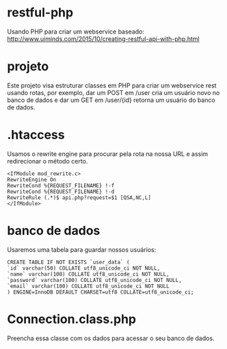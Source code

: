 # restful-php

Usando PHP para criar um webservice baseado: http://www.uiminds.com/2015/10/creating-restful-api-with-php.html

# projeto

Este projeto visa estruturar classes em PHP para criar um webservice rest usando rotas, por exemplo, dar um POST 
em /user cria um usuário novo no banco de dados e dar um GET em /user/{id} retorna um usuário do banco de dados.

# .htaccess

Usamos o rewrite engine para procurar pela rota na nossa URL e assim redirecionar o método certo.

```
<IfModule mod_rewrite.c>
RewriteEngine On
RewriteCond %{REQUEST_FILENAME} !-f
RewriteCond %{REQUEST_FILENAME} !-d
RewriteRule (.*)$ api.php?request=$1 [QSA,NC,L]
</IfModule>
```

# banco de dados

Usaremos uma tabela para guardar nossos usuários:

```
CREATE TABLE IF NOT EXISTS `user_data` (
`id` varchar(50) COLLATE utf8_unicode_ci NOT NULL,
`name` varchar(100) COLLATE utf8_unicode_ci NOT NULL,
`password` varchar(100) COLLATE utf8_unicode_ci NOT NULL,
`email` varchar(100) COLLATE utf8_unicode_ci NOT NULL
) ENGINE=InnoDB DEFAULT CHARSET=utf8 COLLATE=utf8_unicode_ci;
```

# Connection.class.php

Preencha essa classe com os dados para acessar o seu banco de dados.
